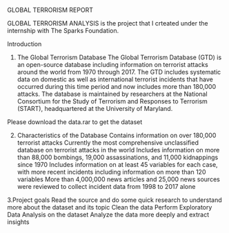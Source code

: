 GLOBAL TERRORISM REPORT


GLOBAL TERRORISM ANALYSIS is the project that I crteated under the internship with The Sparks Foundation.



Introduction
1. The Global Terrorism Database
The Global Terrorism Database (GTD) is an open-source database including information on terrorist attacks around the world from 1970 through 2017. The GTD includes systematic data on domestic as well as international terrorist incidents that have occurred during this time period and now includes more than 180,000 attacks. The database is maintained by researchers at the National Consortium for the Study of Terrorism and Responses to Terrorism (START), headquartered at the University of Maryland.

Please download the data.rar to get the dataset

2. Characteristics of the Database
Contains information on over 180,000 terrorist attacks
Currently the most comprehensive unclassified database on terrorist attacks in the world
Includes information on more than 88,000 bombings, 19,000 assassinations, and 11,000 kidnappings since 1970
Includes information on at least 45 variables for each case, with more recent incidents including information on more than 120 variables
More than 4,000,000 news articles and 25,000 news sources were reviewed to collect incident data from 1998 to 2017 alone


3.Project goals
Read the source and do some quick research to understand more about the dataset and its topic
Clean the data
Perform Exploratory Data Analysis on the dataset
Analyze the data more deeply and extract insights
